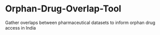 # Orphan-Drug-Overlap-Tool
Gather overlaps between pharmaceutical datasets to inform orphan drug access in India
